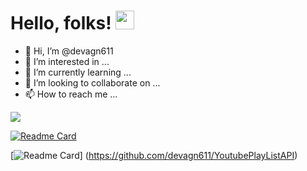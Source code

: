 # Hello, folks! <img src="https://raw.githubusercontent.com/MartinHeinz/MartinHeinz/master/wave.gif" width="30px">

- 👋 Hi, I’m @devagn611
- 👀 I’m interested in ...
- 🌱 I’m currently learning ...
- 💞️ I’m looking to collaborate on ...
- 📫 How to reach me ...
<img align="center" src="https://github-readme-stats.vercel.app/api?username=devagn611&theme=gruvbox" />

[![Readme Card](https://github-readme-stats.vercel.app/api/pin/?username=devagn611&repo=STUDENT_MANAGMENT_SYSTEM)](https://github.com/devagn611/STUDENT_MANAGMENT_SYSTEM)

[![Readme Card](https://github-readme-stats.vercel.app/api/pin/?username=devagn611&repo=YoutubePlayListAPI)]
(https://github.com/devagn611/YoutubePlayListAPI)

<!---
devagn611/devagn611 is a ✨ special ✨ repository because its `README.md` (this file) appears on your GitHub profile.
You can click the Preview link to take a look at your changes.
--->
